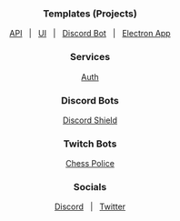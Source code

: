 <h3 align="center">Templates (Projects)</h3>
<p align="center">
    <a id="APITemplate" href="https://github.com/Fableverse/api-template/projects/1">API</a> 
    &nbsp; | &nbsp;
    <a id="UITemplate" href="https://github.com/Fableverse/ui-template/projects/1">UI</a> 
    &nbsp; | &nbsp;
    <a id="DiscordBotTemplate" href="https://github.com/Fableverse/discord-template/projects/1">Discord Bot</a> 
    &nbsp; | &nbsp;
    <a id="ElectronTemplate" href="https://github.com/Fableverse/electron-template/projects/1">Electron App</a> 
</p>

<h3 align="center">Services</h3>
<p align="center">
    <a id="DiscordShield" href="https://github.com/Fableverse/auth">Auth</a>
</p>

<h3 align="center">Discord Bots</h3>
<p align="center">
    <a id="DiscordShield" href="https://github.com/Fableverse/discord-shield">Discord Shield</a>
</p>

<h3 align="center">Twitch Bots</h3>
<p align="center">
    <a id="TwitchChessPolice" href="https://github.com/Fableverse/twitch-chesspolice">Chess Police</a>
</p>

<h3 align="center">Socials</h3>
<p align="center">
    <a id="Discord" href="https://discord.gg/5a9bSRyYyF">Discord</a>
    &nbsp; | &nbsp;
    <a id="UITemplate" href="https://twitter.com/fableverse">Twitter</a> 
</p>
